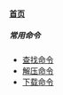 
#### [首页](?file=home-首页)

##### 常用命令
- [查找命令](?file=01-常用命令/01-查找命令 "查找命令")
- [解压命令](?file=01-常用命令/02-解压命令 "解压命令")
- [下载命令](?file=01-常用命令/03-下载命令 "下载命令")
